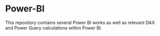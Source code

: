 # Power-BI
This repository contains several Power BI works as well as relevant DAX and Power Query calculations within Power BI. 
